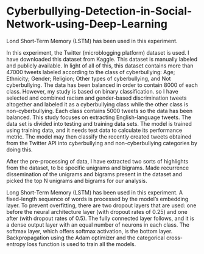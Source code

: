 # Cyberbullying-Detection-in-Social-Network-using-Deep-Learning
Lond Short-Term Memory (LSTM) has been used in this experiment.


In this experiment, the Twitter (microblogging platform) dataset is used. I have downloaded this dataset from Kaggle. This dataset is manually labeled and publicly available. In light of all of this, this dataset contains more than 47000 tweets labeled according to the class of cyberbullying: Age; Ethnicity; Gender; Religion; Other types of cyberbullying, and Not cyberbullying. The data has been balanced in order to contain 8000 of each class. However, my study is based on binary
classification. so I have selected and combined racism and gender-based discrimination tweets altogether and labeled it as a cyberbullying class while the other class is non-cyberbullying. Each class contains 5000 tweets so the data has been balanced. This study focuses on extracting English-language tweets. The data set is divided into testing and training data sets. The model is trained using training data, and it needs test data to calculate its performance metric. The model may then classify the recently created tweets obtained from the Twitter API into cyberbullying and non-cyberbullying categories by doing this.

After the pre-processing of data, I have extracted two sorts of highlights from the dataset, to be specific unigrams and bigrams. Made recurrence dissemination of the unigrams and bigrams present in the dataset and picked the top N unigrams and bigrams for our analysis.

Long Short-Term Memory (LSTM) has been used in this experiment. A fixed-length sequence of words is processed by the model’s
embedding layer. To prevent overfitting, there are two dropout layers that are used: one before the neural architecture layer (with dropout rates of 0.25) and one after (with dropout rates of 0.5). The fully connected layer follows, and it is a dense output layer with an equal number of neurons in each class. The softmax layer, which offers softmax activation, is the bottom layer. Backpropagation using the Adam optimizer and the categorical cross-entropy loss function is used to train all the models.
